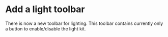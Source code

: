 # Add a light toolbar

There is now a new toolbar for lighting. This toolbar contains currently only a button to enable/disable the light kit.
